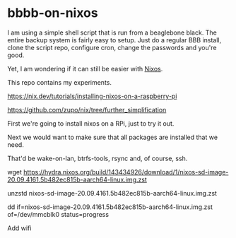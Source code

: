 # bbbb-on-nixos

I am using a simple shell script that is run from a beaglebone black. The entire backup system
is fairly easy to setup. Just do a regular BBB install, clone the script repo, configure cron,
change the passwords and you're good.

Yet, I am wondering if it can still be easier with [Nixos](https://www.nixos.org). 

This repo contains my experiments.

https://nix.dev/tutorials/installing-nixos-on-a-raspberry-pi

https://github.com/zupo/nix/tree/further_simplification

First we're going to install nixos on a RPi, just to try it out.

Next we would want to make sure that all packages are installed that we need.

That'd be wake-on-lan, btrfs-tools, rsync and, of course, ssh.

  wget https://hydra.nixos.org/build/143434926/download/1/nixos-sd-image-20.09.4161.5b482ec815b-aarch64-linux.img.zst
  
  unzstd nixos-sd-image-20.09.4161.5b482ec815b-aarch64-linux.img.zst
  
  dd if=nixos-sd-image-20.09.4161.5b482ec815b-aarch64-linux.img.zst of=/dev/mmcblk0 status=progress

Add wifi




